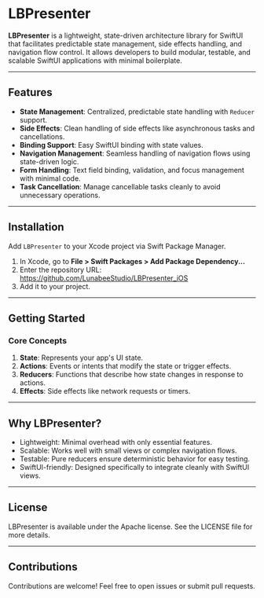 # LBPresenter

**LBPresenter** is a lightweight, state-driven architecture library for SwiftUI that facilitates predictable state management, side effects handling, and navigation flow control. It allows developers to build modular, testable, and scalable SwiftUI applications with minimal boilerplate.

---

## Features

- **State Management**: Centralized, predictable state handling with `Reducer` support.
- **Side Effects**: Clean handling of side effects like asynchronous tasks and cancellations.
- **Binding Support**: Easy SwiftUI binding with state values.
- **Navigation Management**: Seamless handling of navigation flows using state-driven logic.
- **Form Handling**: Text field binding, validation, and focus management with minimal code.
- **Task Cancellation**: Manage cancellable tasks cleanly to avoid unnecessary operations.

---

## Installation

Add `LBPresenter` to your Xcode project via Swift Package Manager.

1. In Xcode, go to **File > Swift Packages > Add Package Dependency...**
2. Enter the repository URL:
https://github.com/LunabeeStudio/LBPresenter_iOS
3. Add it to your project.

---

## Getting Started

### Core Concepts

1. **State**: Represents your app's UI state.
2. **Actions**: Events or intents that modify the state or trigger effects.
3. **Reducers**: Functions that describe how state changes in response to actions.
4. **Effects**: Side effects like network requests or timers.

---

## Why LBPresenter?

- Lightweight: Minimal overhead with only essential features.
- Scalable: Works well with small views or complex navigation flows.
- Testable: Pure reducers ensure deterministic behavior for easy testing.
- SwiftUI-friendly: Designed specifically to integrate cleanly with SwiftUI views.

---

## License
LBPresenter is available under the Apache license. See the LICENSE file for more details.

---

## Contributions

Contributions are welcome! Feel free to open issues or submit pull requests.
